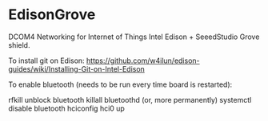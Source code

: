 # EdisonGrove
DCOM4 Networking for Internet of Things
Intel Edison + SeeedStudio Grove shield.

To install git on Edison:
https://github.com/w4ilun/edison-guides/wiki/Installing-Git-on-Intel-Edison

To enable bluetooth (needs to be run every time board is restarted):

rfkill unblock bluetooth 
killall bluetoothd (or, more permanently) systemctl disable bluetooth 
hciconfig hci0 up
